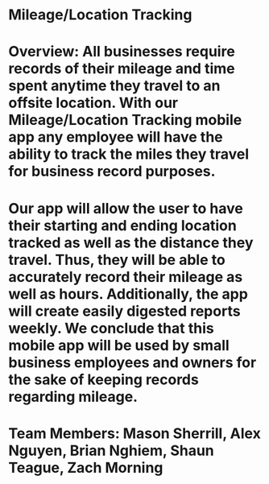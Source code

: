 # Mileage/Location Tracking

# Overview: All businesses require records of their mileage and time spent anytime they travel to an offsite location. With our Mileage/Location Tracking mobile app any employee will have the ability to track the miles they travel for business record purposes. 

# Our app will allow the user to have their starting and ending location tracked as well as the distance they travel. Thus, they will be able to accurately record their mileage as well as hours. Additionally, the app will create easily digested reports weekly. We conclude that this mobile app will be used by small business employees and owners for the sake of keeping records regarding mileage.

# Team Members: Mason Sherrill, Alex Nguyen, Brian Nghiem, Shaun Teague, Zach Morning



